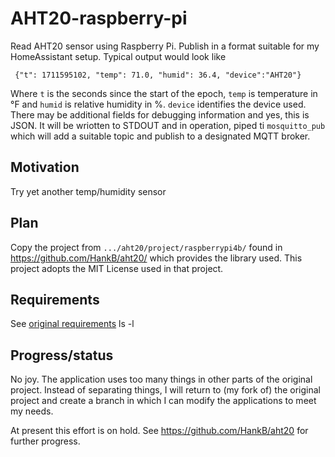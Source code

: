 # AHT20-raspberry-pi

Read AHT20 sensor using Raspberry Pi. Publish in a format suitable for my HomeAssistant setup. Typical output would look like

```text
 {"t": 1711595102, "temp": 71.0, "humid": 36.4, "device":"AHT20"}
```

Where `t` is the seconds since the start of the epoch, `temp` is temperature in °F and `humid` is relative humidity in %. `device` identifies the device used. There may be additional fields for debugging information and yes, this is JSON. It will be wriotten to STDOUT and in operation, piped ti `mosquitto_pub` which will add a suitable topic and publish to a designated MQTT broker.

## Motivation

Try yet another temp/humidity sensor

## Plan 

Copy the project from `.../aht20/project/raspberrypi4b/` found in <https://github.com/HankB/aht20/> which provides the library used. This project adopts the MIT License used in that project.

## Requirements

See [original requirements](./raspberrypi4b/README.md#21-dependencies)
ls -l

## Progress/status

No joy. The application uses too many things in other parts of the original project. Instead of separating things, I will return to (my fork of) the original project and create a branch in which I can modify the applications to meet my needs.

At present this effort is on hold. See <https://github.com/HankB/aht20> for further progress.
